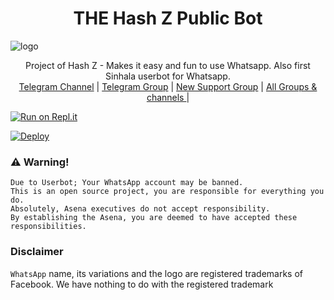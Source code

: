 <h1 align="center"><b> THE Hash Z Public Bot  </b></h1>

![logo](https://telegra.ph/file/569fd05fb4c587a360d38.jpg)




<p align="center">
    Project of Hash Z - Makes it easy and fun to use Whatsapp. Also first Sinhala userbot for Whatsapp.
    <br>
        <a href="http://t.me/teenuh01">Telegram Channel</a> |
        <a href="https://t.me/teenuh01">Telegram Group</a> |
        <a href="https://chat.whatsapp.com/JigWG8oj1hj1YXLgJaqxt">New Support Group</a> |
        <a href="https://t.me/unofficialplugin">All Groups & channels </a> |
    <br>
</p>

[![Run on Repl.it](https://repl.it/badge/github/phaticusthiccy/WhatsAsenaDuplicated)](https://replit.com/@lasindu123/X-TROIDPVTGANG)

[![Deploy](https://www.herokucdn.com/deploy/button.svg)](https://heroku.com/deploy?template=https://github.com/lasiyaWA/X-Troid)

### ⚠️ Warning! 
```
Due to Userbot; Your WhatsApp account may be banned.
This is an open source project, you are responsible for everything you do. 
Absolutely, Asena executives do not accept responsibility.
By establishing the Asena, you are deemed to have accepted these responsibilities.
```
### Disclaimer
`WhatsApp` name, its variations and the logo are registered trademarks of Facebook. We have nothing to do with the registered trademark
